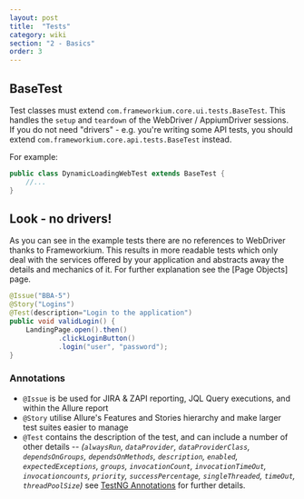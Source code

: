 ```yaml
---
layout: post
title:  "Tests"
category: wiki
section: "2 - Basics"
order: 3
---
```

## BaseTest

Test classes must extend `com.frameworkium.core.ui.tests.BaseTest`.
This handles the `setup` and `teardown` of the WebDriver / AppiumDriver sessions.
If you do not need "drivers" - e.g. you're writing some API tests, you should extend
`com.frameworkium.core.api.tests.BaseTest` instead.

For example:

```java
public class DynamicLoadingWebTest extends BaseTest { 
    //... 
}
```

## Look - no drivers!

As you can see in the example tests there are no references to WebDriver thanks to Frameworkium.
This results in more readable tests which only deal with the services offered by your application
and abstracts away the details and mechanics of it.
For further explanation see the [Page Objects] page.

```java
@Issue("BBA-5")
@Story("Logins")
@Test(description="Login to the application")
public void validLogin() {
    LandingPage.open().then()
            .clickLoginButton()
            .login("user", "password");
}
```

### Annotations

- `@Issue` is be used for JIRA & ZAPI reporting, JQL Query executions, and within the Allure report
- `@Story` utilise Allure's Features and Stories hierarchy and make larger test suites easier to manage
- `@Test` contains the description of the test, and can include a number of other details
-- *(`alwaysRun`, `dataProvider`, `dataProviderClass`, `dependsOnGroups`, `dependsOnMethods`, 
`description`, `enabled`, `expectedExceptions`, `groups`, `invocationCount`, `invocationTimeOut`, 
`invocationcounts`, `priority`, `successPercentage`, `singleThreaded`, `timeOut`, `threadPoolSize`)*
see [TestNG Annotations](http://testng.org/doc/documentation-main.html#annotations) for further details.
